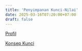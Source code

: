 ```yaml
---
title: 'Penyimpanan Kunci-Nilai'
date: 2025-03-16T07:20:00+07:00
draft: false
---
```


[Profil](./profil/)

[Konsep Kunci](./konsep-kunci/)
